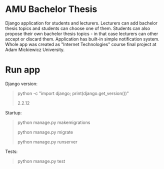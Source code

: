 # AMU Bachelor Thesis
Django application for students and lecturers. Lecturers can add bachelor thesis topics and students can choose one of them. Students can also propose their own bachelor thesis topics - in that case lecturers can other accept or discard them. Application has built-in simple notification system. 
Whole app was created as "Internet Technologies" course final project at Adam Mickiewicz University. 
# Run app
Django version:
> python -c "import django; print(django.get_version())" 
> 
> 2.2.12

Startup:
> python manage.py makemigrations
> 
> python manage.py migrate
> 
> python manage.py runserver

Tests:
> python manage.py test
